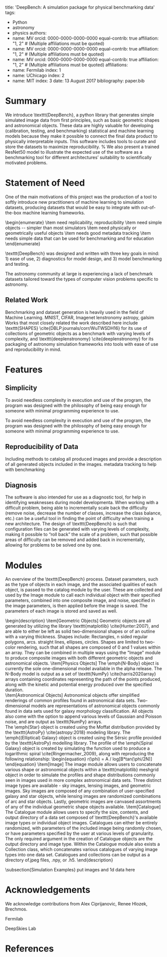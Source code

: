 title: 'DeepBench: A simulation package for physical benchmarking data'
tags:
  - Python
  - astronomy
  - physics
authors:
  - name: MV
    orcid: 0000-0000-0000-0000
    equal-contrib: true
    affiliation: "1, 2" # (Multiple affiliations must be quoted)
  - name: MV
    orcid: 0000-0000-0000-0000
    equal-contrib: true
    affiliation: "1, 2" # (Multiple affiliations must be quoted)
  - name: MV
    orcid: 0000-0000-0000-0000
    equal-contrib: true
    affiliation: "1, 2" # (Multiple affiliations must be quoted)
affiliations:
 - name:  Fermilab
   index: 1
 - name: UChicago
   index: 2
 - name: MIT
   index: 3
date: 13 August 2017
bibliography: paper.bib



# Summary
We introduce \texttt{DeepBench}, a python library  that generates simple simulated image data from first principles, such as basic geometric shapes and astronomical objects. 
These data are highly valuable for developing (calibration, testing, and benchmarking) statistical and machine learning models because they make it possible to connect the final data product to physically interpretable inputs. 
This software includes tools to curate and store the datasets to maximize reproducibility.
% We also present a trained ResNet50 model to illustrate the expected use of the software as a benchmarking tool for different architectures’ suitability to scientifically motivated problems. 


# Statement of Need

One of the main motivations of this project was the production of a tool to softly introduce new practitioners of machine learning to simulation datasets, producing datasets that would be easy to integrate with out-of-the-box machine learning frameworks. 

\begin{enumerate}
    \item need replicability, reproducibility
    \item need simple objects -- simpler than most simulators
    \item need physically or geometrically useful objects
    \item needs good metadata tracking
    \item needs simple data that can be used for benchmarking and for education
\end{enumerate}

 \texttt{DeepBench} was designed and written with three key goals in mind: 1) ease of use, 2) diagnostics for model design, and 3) model benchmarking and testing. 

The astronomy community at large is experiencing a lack of benchmark datasets tailored toward the types of computer vision problems specific to astronomy. 

## Related Work
Benchmarking and dataset generation is heavily used in the field of Machine Learning. 
MNIST, CIFAR, Imagenet
lenstronomy
astropy, galsim
Works that most closely related the work described here include \texttt{SHAPES} \cite{DBLP:journals/corr/WuTWSDH16} for its use of collections of geometric objects as a benchmark with varying levels of complexity, and  \texttt{deeplenstronomy} \cite{deeplenstronomy} for its packaging of astronomy simulation frameworks into tools with ease of use and reproducibility in mind. 


# Features

## Simplicity
To avoid needless complexity in execution and use of the program, the program was designed with the philosophy of being easy enough for someone with minimal programming experience to use. 

To avoid needless complexity in execution and use of the program, the program was designed with the philosophy of being easy enough for someone with minimal programming experience to use. 

## Reproducibility of Data

Including methods to catalog all produced images and provide a description of all generated objects included in the images. 
metadata tracking to help with benchmarking

## Diagnosis

The software is also intended for use as a diagnostic tool, for help in identifying weaknesses during model developmenta. 
When working with a difficult problem, being able to incrementally scale back the difficulty (remove noise, decrease the number of classes, increase the class balance, etc.) can be a useful tool in finding the point of difficulty when training a new architecture. 
The design of \texttt{DeepBench} is such that configuration files can be generated with varying levels of complexity, making it possible to “roll back” the scale of a problem, such that possible areas of difficulty can be removed and added back in incrementally, allowing for problems to be solved one by one. 


# Modules

An overview of the  \texttt{DeepBench} process. 
Dataset parameters, such as the type of objects in each image, and the associated qualities of each object, is passed to the catalog module by the user. 
These are collected and used by the Image module to call each individual object with their specified parameters, combined into one composite image, and noise, specified in the image parameters, is then applied before the image is saved. 
The parameters of each image is stored and saved as well.


 \begin{description}
    \item[Geometric Objects] Geometric objects are all generated by utilizing the library \texttt{matplotlib} \cite{Hunter:2007}, and are able to either be left as solid two-dimensional shapes or of an outline with a varying thickness. 
    Shapes include: Rectangles, n sided regular polygons, arcs. straight lines, ellipses, circles. 
    Shapes are limited to two-color rendering, such that all shapes are composed of 0 and 1 values within an array. 
    They can be combined in multiple ways using the "Image" module to produce composite images with both different geometric objects and astronomical objects. 
    \item[Physics Objects] The \emph{N-Body} object is currently the sole one-dimensional model available in the alpha release. 
    The N-Body model is output as a set of \texttt{NumPy} \cite{harris2020array} arrays containing coordinates representing the path of the points produced, along with the kinetic and potential energy produced over the specified duration.    
    \item[Astronomical Objects] Astronomical objects offer simplified renderings of common profiles found in astronomical data sets. 
    Two-dimensional models are representations of astronomical objects commonly found in data sets used for galaxy morphology classification. 
    All objects also come with the option to append various levels of Gaussian and Poisson noise, and are output as \texttt{NumPy} arrays.  
    The \emph{Star} object is created using the Moffat distribution provided by the \texttt{AstroPy} \cite{astropy:2018} modeling library. 
    The \emph{(Elliptical) Galaxy} object is created using the Sérsic profile provided by the \texttt{AstroPy} modelling library. 
    The profile of the \emph{Spiral Galaxy} object is created by simulating the function used to produce a logarithmic spiral \cite{Ringermacher_2009}, along with reproducing the following relationship:
    \begin{equation}
        r(\phi) = A / log[B*tan(\phi/2N)]
    \end{equation}
    \item[Image] The image module allows users to concatenate various shape or astronomical objects within a \texttt{matplotlib} meshgrid object in order to simulate the profiles and shape distributions commonly seen in images used in more complex astronomical data sets. 
    Three distinct image types are available - sky images, lensing images, and geometric images. 
    Sky images are composed of any combination of user-specified galaxy and star objects, while lensing images are randomized combinations of arc and star objects. 
    Lastly, geometric images are canvased assortments of any of the individual geometric shape objects available. 
    \item[Catalogue]
    The Catalogue module allows users to specify the size, contents, and output directory of a data set composed of \texttt{DeepBench}'s available image types or individual object images. 
    Catalogues can either be entirely randomized, with parameters of the included image being randomly chosen, or have parameters specified by the user at various levels of granularity. 
    The only required argument in the creation of Catalogue objects are the output directory and image type. 
    Within the Catalogue module also exists a Collection class, which concatenates various catalogues of varying image types into one data set. 
    Catalogues and collections can be output as a directory of.jpeg files, .npy, or .h5.
\end{description}


\subsection{Simulation Examples}
put images and 1d data here



# Acknowledgements

We acknowledge contributions from Alex Ciprijanovic, Renee Hlozek, Brechmos.

Fermilab

DeepSkies Lab


# References
